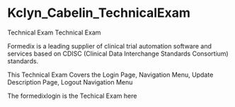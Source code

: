 # Kclyn_Cabelin_TechnicalExam
Technical Exam
Technical Exam

Formedix is a leading supplier of clinical trial automation software and services based on CDISC (Clinical Data Interchange Standards Consortium) standards.

This Technical Exam Covers the Login Page, Navigation Menu, Update Description Page, Logout Navigation Menu

The formedixlogin is the Techical Exam here

